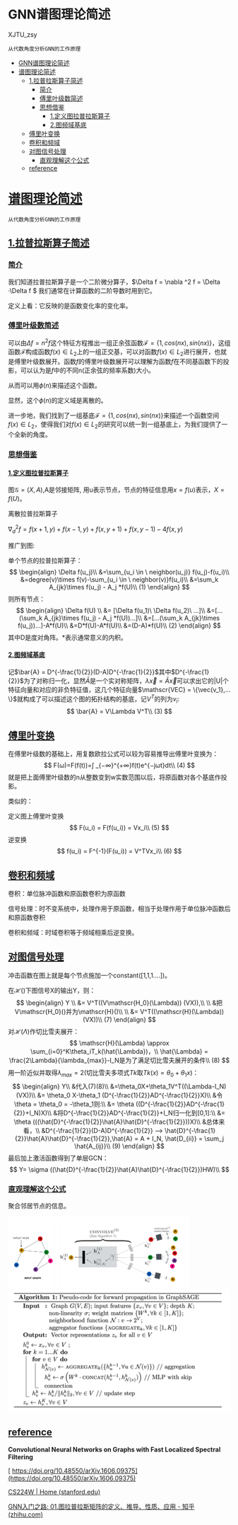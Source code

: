 # GNN谱图理论简述

XJTU_zsy

`从代数角度分析GNN的工作原理`

- [GNN谱图理论简述](#gnn谱图理论简述)
- [谱图理论简述](#谱图理论简述)
  - [1.拉普拉斯算子简述](#1拉普拉斯算子简述)
    - [简介](#简介)
    - [傅里叶级数简述](#傅里叶级数简述)
    - [思想借鉴](#思想借鉴)
      - [1.定义图拉普拉斯算子](#1定义图拉普拉斯算子)
      - [2.图频域基底](#2图频域基底)
  - [傅里叶变换](#傅里叶变换)
  - [卷积和频域](#卷积和频域)
  - [对图信号处理](#对图信号处理)
    - [直观理解这个公式](#直观理解这个公式)
  - [reference](#reference)

# [谱图理论简述](#谱图理论简述)

`从代数角度分析GNN的工作原理`

## [1.拉普拉斯算子简述](#1.拉普拉斯算子简述)

### [简介](#简介)

我们知道拉普拉斯算子是一个二阶微分算子，$\Delta f = \nabla ^2 f = \Delta ·\Delta f $ 我们通常在计算函数的二阶导数时用到它。

定义上看：它反映的是函数变化率的变化率。

### [傅里叶级数简述](#傅里叶级数简述)

可以由$\Delta f = n^2f$这个特征方程推出一组正余弦函数$\mathscr{F}=\{1, cos(nx), sin(nx)\}$，这组函数$\mathscr{F}$构成函数$f(x) \in L_2$上的一组正交基，可以对函数$f(x) \in L_2$进行展开，也就是傅里叶级数展开。函数$f$的傅里叶级数展开可以理解为函数$f$在不同基函数下的投影，可以认为是$f$中的不同n(正余弦的频率系数)大小。

从而可以用$\phi(n)$来描述这个函数。

显然，这个$\phi(n)$的定义域是离散的。

进一步地，我们找到了一组基底$\mathscr{F}=\{1, cos(nx), sin(nx)\}$来描述一个函数空间$f(x) \in L_2$，使得我们对$f(x) \in L_2$的研究可以统一到一组基底上，为我们提供了一个全新的角度。

### [思想借鉴](#思想借鉴)

#### [1.定义图拉普拉斯算子](#1.定义图拉普拉斯算子)

图$\mathscr{G} = (X, A)$,A是邻接矩阵, 用u表示节点，节点的特征信息用$x=f(u)$表示，$X = f(U)$。

离散拉普拉斯算子

$∇_d^2f=f(x+1,y)+f(x−1,y)+f(x,y+1)+f(x,y−1)−4f(x,y)$

推广到图:

单个节点的拉普拉斯算子：
$$
\begin{align}
\Delta f(u_j)\\
&=\sum_{u_i \in \ neighbor(u_j)} f(u_j)-f(u_i)\\
&=degree(v)\times f(v)-\sum_{u_i \in \ neighbor(v)}f(u_i)\\
&=\sum_k A_{jk}\times f(u_j) - A_j *f(U)\\
(1)
\end{align}
$$
则所有节点：
$$
\begin{align}
\Delta f(U) \\
&= [\Delta f(u_1)\ \Delta f(u_2)\ ...]\\
&=[...(\sum_k A_{jk}\times f(u_j) - A_j *f(U))...]\\
&=[...(\sum_k A_{jk}\times f(u_j))...]-A*f(U)\\
&=D*f(U)-A*f(U)\\
&=(D-A)*f(U)\\
(2)
\end{align}
$$
其中D是度对角阵。*表示通常意义的内积。

#### [2.图频域基底](#2.图频域基底)

记$\bar{A} = D^{-\frac{1}{2}}(D-A)D^{-\frac{1}{2}}$其中$D^{-\frac{1}{2}}$为了对称归一化，显然$\bar{A}$是一个实对称矩阵，$\lambda \vec{x} = \bar{A} \vec{x}$可以求出它的|U|个特征向量和对应的非负特征值，这几个特征向量$\mathscr{VEC} = \{\vec{v_1},... \}$就构成了可以描述这个图的拓扑结构的基底，记$V^T$的列为$v_i$:
$$
\bar{A} = V\Lambda V^T\\
(3)
$$


## [傅里叶变换](#傅里叶变换)

在傅里叶级数的基础上，用复数欧拉公式可以较为容易推导出傅里叶变换为：
$$
F(ω)=F(f(t))=∫ _{−∞}^{+∞}f(t)e^{−jωt}dt\\
(4)
$$
就是把上面傅里叶级数的n从整数变到w实数范围以后，将原函数对各个基底作投影。

类似的：

定义图上傅里叶变换
$$
F(u_i) = F(f(u_i)) = Vx_i\\
(5)
$$
逆变换
$$
f(u_i) = F^{-1}(F(u_i)) = V^TVx_i\\
(6)
$$


## [卷积和频域](#卷积和频域)

卷积：单位脉冲函数和原函数卷积为原函数

信号处理：时不变系统中，处理作用于原函数，相当于处理作用于单位脉冲函数后和原函数卷积

卷积和频域：时域卷积等于频域相乘后逆变换。



## [对图信号处理](#对图信号处理)

冲击函数在图上就是每个节点施加一个constant([1,1,1....])。

在$\mathscr{H}()$下图信号X的输出Y，则：
$$
\begin{align}
Y \\
&= V^T((V\mathscr{H_0}(\Lambda)) (VX)),\\
\\
&把V\mathscr{H_0}()并为\mathscr{H}()\\
\\
&= V^T((\mathscr{H}(\Lambda)) (VX))\\
(7)
\end{align}
$$
对$\mathscr{H}(\Lambda)$作切比雪夫展开：
$$
\mathscr{H}(\Lambda) \approx \sum_{i=0}^K\theta_iT_k(\hat{\Lambda})，\\
\hat{\Lambda} = \frac{2\Lambda}{\lambda_{max}}-I_N是为了满足切比雪夫展开的条件\\
(8)
$$
用一阶近似并取得$\lambda_{max} = 2$(切比雪夫多项式$Tk$取$Tk(x) =\theta_0 + \theta_1x$)：
$$
\begin{align}
Y\\
&代入(7)(8)\\
&=\theta_0X+\theta_1V^T((\Lambda-I_N) (VX))\\
&= \theta_0 X-\theta_1 (D^{-\frac{1}{2}}AD^{-\frac{1}{2}}X)\\
&令\theta = \theta_0 = -\theta_1则:\\
&= \theta ((D^{-\frac{1}{2}}AD^{-\frac{1}{2}}+I_N)X)\\
&将D^{-\frac{1}{2}}AD^{-\frac{1}{2}}+I_N归一化到[0,1]:\\
&= \theta (((\hat{D}^{-\frac{1}{2}}\hat{A}\hat{D}^{-\frac{1}{2}}))X)\\
&总体来看，\\
&D^{-\frac{1}{2}}(D-A)D^{-\frac{1}{2}} ——> \hat{D}^{-\frac{1}{2}}\hat{A}\hat{D}^{-\frac{1}{2}},\hat{A} = A + I_N, \hat{D_{ii}} = \sum_j \hat{A_{ij}}\\
(9)
\end{align}
$$
最后加上激活函数得到了单层GCN：
$$
Y= \sigma ((\hat{D}^{-\frac{1}{2}}\hat{A}\hat{D}^{-\frac{1}{2}})HW)\\
$$

### [直观理解这个公式](#直观理解这个公式)

聚合邻居节点的信息。

<img src=".\p2.png" alt="image-20240430182145629" style="zoom:50%;" />

<img src=".\p1.png" alt="image-20240430182214076" style="zoom:50%;" />

## [reference](#reference)

**Convolutional Neural Networks on Graphs with Fast Localized Spectral Filtering**

[ https://doi.org/10.48550/arXiv.1606.09375](https://doi.org/10.48550/arXiv.1606.09375)



[CS224W | Home (stanford.edu)](https://web.stanford.edu/class/cs224w/)



[GNN入门之路: 01.图拉普拉斯矩阵的定义、推导、性质、应用 - 知乎 (zhihu.com)](https://zhuanlan.zhihu.com/p/368878987)